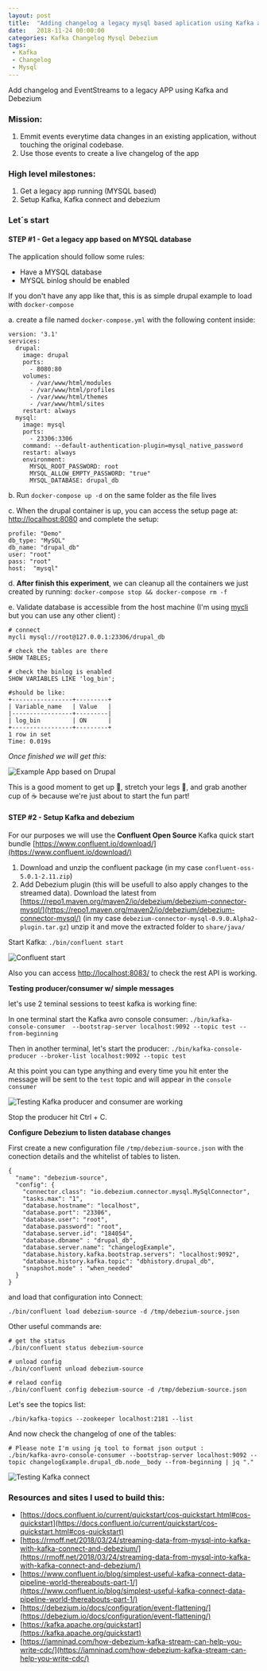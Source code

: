```yaml
---
layout: post
title:  "Adding changelog a legacy mysql based aplication using Kafka and Debezium"
date:   2018-11-24 00:00:00
categories: Kafka Changelog Mysql Debezium
tags:
 - Kafka
 - Changelog
 - Mysql
---
```



Add changelog and EventStreams to a legacy APP using Kafka and Debezium

### Mission: 

1. Emmit events everytime data changes in an existing application, without touching the original codebase.
2. Use those events to create a live changelog of the app

### High level milestones:

1. Get a legacy app running (MYSQL based)
2. Setup Kafka, Kafka connect and debezium


### Let´s start


#### STEP #1 - Get a legacy app based on MYSQL database

The application should follow some rules:

* Have a MYSQL database
* MYSQL binlog should be enabled

If you don't have any app like that, this is as simple drupal example to load with `docker-compose`

a. create a file named `docker-compose.yml` with the following content inside:

	version: '3.1'
	services:
	  drupal:
	    image: drupal
	    ports:
	      - 8080:80
	    volumes:
	      - /var/www/html/modules
	      - /var/www/html/profiles
	      - /var/www/html/themes
	      - /var/www/html/sites
	    restart: always
	  mysql:
	    image: mysql
	    ports:
	      - 23306:3306
	    command: --default-authentication-plugin=mysql_native_password
	    restart: always
	    environment:
	      MYSQL_ROOT_PASSWORD: root
	      MYSQL_ALLOW_EMPTY_PASSWORD: "true"
	      MYSQL_DATABASE: drupal_db



      
b. Run `docker-compose up -d` on the same folder as the file lives

c. When the drupal container is up, you can access the setup page at: [http://localhost:8080](http://localhost:8080) and complete the setup:

	profile: "Demo"
	db_type: "MySQL"
	db_name: "drupal_db"
	user: "root"
	pass: "root"
	host:  "mysql"

d. __After finish this experiment__, we can cleanup all the containers we just created by running: `docker-compose stop && docker-compose rm -f`
 
e. Validate database is accessible from the host machine (I'm using [mycli](https://www.mycli.net/) but you can use any other client) :

	# connect
	mycli mysql://root@127.0.0.1:23306/drupal_db
	
	# check the tables are there
	SHOW TABLES;  

	# check the binlog is enabled
	SHOW VARIABLES LIKE 'log_bin';

	#should be like:
	+-----------------+---------+
	| Variable_name   | Value   |
	|-----------------+---------|
	| log_bin         | ON      |
	+-----------------+---------+
	1 row in set
	Time: 0.019s


 
_Once finished we will get this:_

![Example App based on Drupal](/files/kafka-changelog/example-app.png)

This is a good moment to get up  :raised_hands:, stretch your legs :walking:, and grab another cup of :coffee: because we're just about to start the fun part!  

#### STEP #2 - Setup Kafka and debezium

For our purposes we will use the __Confluent Open Source__ Kafka quick start bundle  [https://www.confluent.io/download/](https://www.confluent.io/download/)

1. Download and unzip the confluent package (in my case `confluent-oss-5.0.1-2.11.zip`)
2. Add Debezium plugin (this will be usefull to also apply changes to the streamed data). Download the latest from [https://repo1.maven.org/maven2/io/debezium/debezium-connector-mysql/](https://repo1.maven.org/maven2/io/debezium/debezium-connector-mysql/) (in my case `debezium-connector-mysql-0.9.0.Alpha2-plugin.tar.gz`) unzip it and move the extracted folder to `share/java/`



Start Kafka: `./bin/confluent start`

![Confluent start](/files/kafka-changelog/confluent_start.png)

Also you can access [http://localhost:8083/](http://localhost:8083/) to check the rest API is working.

__Testing producer/consumer w/ simple messages__

let's use 2 teminal sessions to teest kafka is working fine:

In one terminal start the Kafka avro console consumer: `./bin/kafka-console-consumer  --bootstrap-server localhost:9092 --topic test --from-beginning`


Then in another terminal, let's start the producer: `./bin/kafka-console-producer --broker-list localhost:9092 --topic test` 

At this point you can type anything and every time you hit enter the message will be sent to the `test` topic and will appear in the `console consumer`

![Testing Kafka producer and consumer are working](/files/kafka-changelog/test_kafka.gif)

Stop the  producer hit Ctrl + C.

__Configure Debezium to listen database changes__


First create a new configuration file `/tmp/debezium-source.json`
with the conection details and the whitelist of tables to listen.


	
	{
	  "name": "debezium-source",
	  "config": {
	    "connector.class": "io.debezium.connector.mysql.MySqlConnector",
	    "tasks.max": "1",
	    "database.hostname": "localhost",
	    "database.port": "23306",
	    "database.user": "root",
	    "database.password": "root",
	    "database.server.id": "184054",
	    "database.dbname" : "drupal_db",
	    "database.server.name": "changelogExample",
	    "database.history.kafka.bootstrap.servers": "localhost:9092",
	    "database.history.kafka.topic": "dbhistory.drupal_db",
	    "snapshot.mode" : "when_needed"
	  }
	}
	

and load that configuration into Connect:

	./bin/confluent load debezium-source -d /tmp/debezium-source.json

Other useful commands are: 

	# get the status
	./bin/confluent status debezium-source
	
	# unload config
	./bin/confluent unload debezium-source

	# relaod config
	./bin/confluent config debezium-source -d /tmp/debezium-source.json
	
	
Let's see the topics list:
	
	./bin/kafka-topics --zookeeper localhost:2181 --list
	
And now check the changelog of one of the tables:

	# Please note I'm using jq tool to format json output :
	./bin/kafka-avro-console-consumer --bootstrap-server localhost:9092 --topic changelogExample.drupal_db.node__body --from-beginning | jq "."	
	 
![Testing Kafka connect](/files/kafka-changelog/debezium.gif)





### Resources and sites I used to build this:

* [https://docs.confluent.io/current/quickstart/cos-quickstart.html#cos-quickstart](https://docs.confluent.io/current/quickstart/cos-quickstart.html#cos-quickstart)
* [https://rmoff.net/2018/03/24/streaming-data-from-mysql-into-kafka-with-kafka-connect-and-debezium/](https://rmoff.net/2018/03/24/streaming-data-from-mysql-into-kafka-with-kafka-connect-and-debezium/)
* [https://www.confluent.io/blog/simplest-useful-kafka-connect-data-pipeline-world-thereabouts-part-1/](https://www.confluent.io/blog/simplest-useful-kafka-connect-data-pipeline-world-thereabouts-part-1/)
* [https://debezium.io/docs/configuration/event-flattening/](https://debezium.io/docs/configuration/event-flattening/)
* [https://kafka.apache.org/quickstart](https://kafka.apache.org/quickstart)
* [https://iamninad.com/how-debezium-kafka-stream-can-help-you-write-cdc/](https://iamninad.com/how-debezium-kafka-stream-can-help-you-write-cdc/)